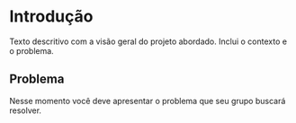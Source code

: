 # Introdução

Texto descritivo com a visão geral do projeto abordado. Inclui o contexto e o problema.

## Problema
Nesse momento você deve apresentar o problema que seu grupo buscará resolver. 

